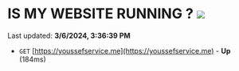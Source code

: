 # IS MY WEBSITE RUNNING ? [![](https://img.shields.io/static/v1?label=Sponsor&message=%E2%9D%A4&logo=GitHub&color=%23fe8e86)](https://github.com/sponsors/<username>)

Last updated: **3/6/2024, 3:36:39 PM**

- `GET` [https://youssefservice.me](https://youssefservice.me) - **Up** (184ms)
